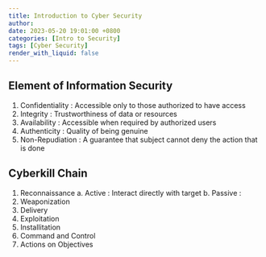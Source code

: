 ```yaml
---
title: Introduction to Cyber Security
author: 
date: 2023-05-20 19:01:00 +0800
categories: [Intro to Security]
tags: [Cyber Security]
render_with_liquid: false
---
```


## Element of Information Security

1. Confidentiality  : Accessible only to those authorized to have access
2. Integrity        : Trustworthiness of data or resources
3. Availability     : Accessible when required by authorized users
4. Authenticity     : Quality of being genuine
5. Non-Repudiation  : A guarantee that subject cannot deny the action that is done

## Cyberkill Chain

1. Reconnaissance
    a. Active   : Interact directly with target
    b. Passive  :
2. Weaponization
3. Delivery
4. Exploitation
5. Installitation
6. Command and Control
7. Actions on Objectives